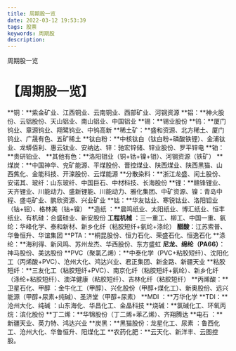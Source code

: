 ```yaml
---
title: 周期股一览
date: 2022-03-12 19:53:39
tags: 股票
keywords: 周期股
description:
---
```


周期股一览



<!--more-->

# 【周期股一览】

**铜：**紫金矿业、江西铜业、云南铜业、西部矿业、河钢资源
**铝：**神火股份、云铝股份、天山铝业、南山铝业、中国铝业
**锡：**锡业股份
**钨：**厦门钨业、章源钨业、翔鹭钨业、中钨高新
**稀土矿：**盛和资源、北方稀土、厦门钨业、广晟有色、五矿稀土
**钛白粉：**中核钛白（钛白粉+磷酸铁锂）、金浦钛业、龙蟒佰利、惠云钛业、安纳达、锌：驰宏锌储、锌业股份、罗平锌电
**铂：**贵研铂业、
**其他有色：**洛阳钼业（铜+钴+镍+钼）、河钢资源（铁矿）
**煤炭：**中国神华、兖矿能源、平煤股份、晋控煤业、陕西煤业、陕西黑猫、山西焦化、金能科技、开滦股份、云煤能源
**分散染料：**浙江龙盛、闰土股份、安诺其、玻纤：山东玻纤、中国巨石、中材科技、长海股份
**锂：**赣锋锂业、天齐锂业、川能动力、盛新锂能、川能动力、雅化集团、中矿资源、镍：青岛中程、盛屯矿业、鹏欣资源、兴业矿业
**钴：**华友钴业、寒锐钴业、洛阳钼业（钴+钼）、格林美（钴+镍）
**造纸 ：**晨鸣纸业、太阳纸业、博汇纸业、恒丰纸业、有机硅：合盛硅业、新安股份
**工程机械** ：三一重工、柳工、中国一重、氨纶：华峰化学、泰和新材、新乡化纤（粘胶短纤+氨纶+涤纶）
**醋酸**：江苏索普、华鲁恒升、华谊集团
**PTA：**桐昆股份、恒力石化、荣盛石化、恒逸石化
**涤纶：**海利得、新风鸣、苏州龙杰、华西股份、东方盛虹
**尼龙、绵纶（PA66）**：神马股份、美达股份
**PVC（聚氯乙烯）：**中泰化学（PVC+粘胶短纤）、沈阳化工（丙烯酸+PVC）、沧州大化、鸿达兴业、君正集团、新金路、新疆天业
**粘胶短纤：**三友化工（粘胶短纤+PVC）、南京化纤（粘胶短纤+氨纶）、新乡化纤（涤纶+粘胶短纤）、澳洋健康（粘胶短纤）、吉林化纤（粘胶短纤）
**丙烯酸：**卫星石化、甲醇 ：金牛化工（甲醇）、兴化股份（甲醇+煤化工）、新奥股份、远兴能源（甲醇+尿素+纯碱）、圣济堂（甲醇+尿素）
**MDI ：**万华化学
**TDI：**沧州大化、纯碱 ：山东海化、华昌化工、金晶科技
**烧碱：**氯碱化工、环氧丙烷：滨化股份
**丁二烯：**华锦股份（丁二烯+苯乙烯）、齐翔腾达
**电石 ：**新疆天业、英力特、鸿达兴业
**炭黑：**黑猫股份：龙星化工、尿素 ：鲁西化工、沧州大化、华鲁恒升、阳煤化工
**农药化肥：**云天化、新洋丰、云图控股。
